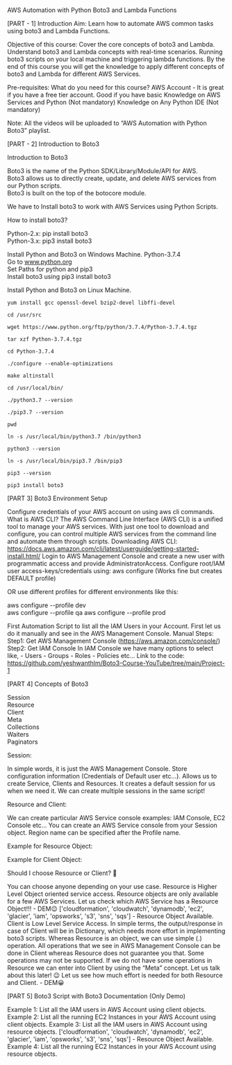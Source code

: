 AWS Automation with Python Boto3 and Lambda Functions

[PART - 1] Introduction
Aim: Learn how to automate AWS common tasks using boto3 and Lambda Functions.

Objective of this course: 
Cover the core concepts of boto3 and Lambda.
Understand boto3 and Lambda concepts with real-time scenarios.
Running boto3 scripts on your local machine and triggering lambda functions.
By the end of this course you will get the knowledge to apply different concepts of boto3 and Lambda for different AWS Services. 

Pre-requisites:
What do you need for this course?
AWS Account - It is great if you have a free tier account.
Good if you have basic Knowledge on AWS Services and Python (Not mandatory)
Knowledge on Any Python IDE (Not mandatory)

Note: All the videos will be uploaded to “AWS Automation with Python Boto3” playlist.



[PART - 2] Introduction to Boto3

Introduction to Boto3
 
Boto3 is the name of the Python SDK/Library/Module/API for AWS.  
Boto3 allows us to directly create, update, and delete AWS services from our Python scripts.  
Boto3 is built on the top of the botocore module.  

We have to Install boto3 to work with AWS Services using Python Scripts.  

How to install boto3?
  
Python-2.x:  pip install boto3  
Python-3.x:  pip3 install boto3

Install Python and Boto3 on Windows Machine.
Python-3.7.4  
Go to www.python.org  
Set Paths for python and pip3  
Install boto3 using  pip3 install boto3 

Install Python and Boto3 on Linux Machine.
```
yum install gcc openssl-devel bzip2-devel libffi-devel
```
```
cd /usr/src
```
```
wget https://www.python.org/ftp/python/3.7.4/Python-3.7.4.tgz
```
```
tar xzf Python-3.7.4.tgz
```
```
cd Python-3.7.4
```
```
./configure --enable-optimizations
```
```
make altinstall
```
```
cd /usr/local/bin/
```
```
./python3.7 --version
```
```
./pip3.7 --version
```
```
pwd
```
```
ln -s /usr/local/bin/python3.7 /bin/python3
```
```
python3 --version
```
```
ln -s /usr/local/bin/pip3.7 /bin/pip3
```
```
pip3 --version
```
```
pip3 install boto3
```



[PART 3] Boto3 Environment Setup

Configure credentials of your AWS account on using aws cli commands.
What is AWS CLI?
The AWS Command Line Interface (AWS CLI) is a unified tool to manage your AWS services. With just one tool to download and configure, you can control multiple AWS services from the command line and automate them through scripts.
Downloading AWS CLI: https://docs.aws.amazon.com/cli/latest/userguide/getting-started-install.html/ 
Login to AWS Management Console and create a new user with programmatic access and provide AdministratorAccess.
Configure root/IAM user access-keys/credentials using:
aws configure (Works fine but creates DEFAULT profile)

OR use different profiles for different environments like this:
   
aws configure --profile dev  
aws configure --profile qa 
aws configure --profile prod

First Automation Script to list all the IAM Users in your Account.
First let us do it manually and see in the AWS Management Console.
Manual Steps:
Step1: Get AWS Management Console (https://aws.amazon.com/console/)
Step2: Get IAM Console
       In IAM Console we have many options to select like,
       - Users
       - Groups
       - Roles
       - Policies etc...
Link to the code: https://github.com/yeshwanthlm/Boto3-Course-YouTube/tree/main/Project-1


[PART 4] Concepts of Boto3

Session  
Resource  
Client  
Meta  
Collections  
Waiters  
Paginators

Session:

In simple words, it is just the AWS Management Console.
Store configuration information (Credentials of Default user etc…).
Allows us to create Service, Clients and Resources.
It creates a default session for us when we need it.
We can create multiple sessions in the same script!


Resource and Client:

We can create particular AWS Service console examples: IAM Console, EC2 Console etc…
You can create an AWS Service console from your Session object.
Region name can be specified after the Profile name.

Example for Resource Object:







Example for Client Object:


Should I choose Resource or Client? 🤔

You can choose anyone depending on your use case.
Resource is Higher Level Object oriented service access. 
Resource objects are only available for a few AWS Services.
Let us check which AWS Service has a Resource Object!!!  - DEM😉
['cloudformation', 'cloudwatch', 'dynamodb', 'ec2', 'glacier', 'iam', 'opsworks', 's3', 'sns', 'sqs'] - Resource Object Available.
Client is Low Level Service Access.
In simple terms, the output/response in case of Client will be in Dictionary, which needs more effort in implementing boto3 scripts.
Whereas Resource is an object, we can use simple (.) operation.
All operations that we see in AWS Management Console can be done in Client whereas Resource does not guarantee you that. Some operations may not be supported.
If we do not have some operations in Resource we can enter into Client by using the “Meta” concept. Let us talk about this later! 😉
Let us see how much effort is needed for both Resource and Client. - DEM😀



[PART 5] Boto3 Script with Boto3 Documentation (Only Demo)

Example 1: List all the IAM users in AWS Account using client objects.
Example 2: List all the running EC2 Instances in your AWS Account using client objects.
Example 3: List all the IAM users in AWS Account using resource objects.
['cloudformation', 'cloudwatch', 'dynamodb', 'ec2', 'glacier', 'iam', 'opsworks', 's3', 'sns', 'sqs'] - Resource Object Available.
Example 4: List all the running EC2 Instances in your AWS Account using resource objects.




